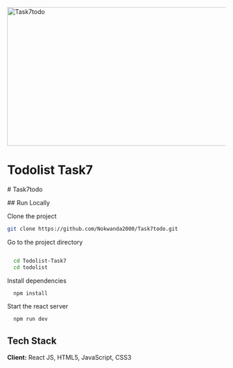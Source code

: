 <img src="https://socialify.git.ci/Nokwanda2000/Task7todo/image?language=1&owner=1&name=1&stargazers=1&theme=Light" alt="Task7todo" width="640" height="320" />
<h1>Todolist Task7</h1>

#   T a s k 7 t o d o 


 ## Run Locally

Clone the project
```bash
git clone https://github.com/Nokwanda2000/Task7todo.git
```

Go to the project directory
```bash

  cd Todolist-Task7
  cd todolist
```

Install dependencies

```bash
  npm install
```

Start the react server

```bash
  npm run dev
```

## Tech Stack

**Client:** React JS, HTML5, JavaScript, CSS3
